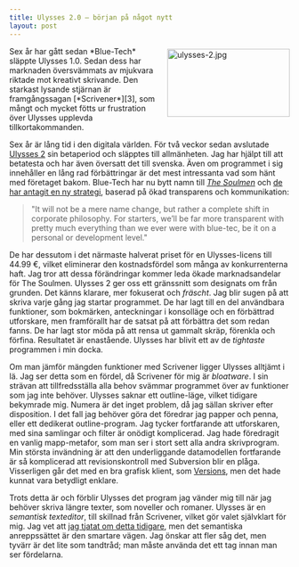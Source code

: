 ```yaml
---
title: Ulysses 2.0 — början på något nytt
layout: post
---
```


<img src="http://swedishpixels.com/bilder/ulysses-2.jpg" alt="ulysses-2.jpg" border="0" width="220" height="122" style="float: right; margin: 4px 0 8px 8px;" />
Sex år har gått sedan *Blue-Tech* släppte Ulysses 1.0. Sedan dess har marknaden översvämmats av mjukvara riktade mot kreativt skrivande. Den starkast lysande stjärnan är framgångssagan [*Scrivener*][3], som mångt och mycket fötts ur frustration över Ulysses upplevda tillkortakommanden.

Sex år är lång tid i den digitala världen. För två veckor sedan avslutade [Ulysses 2][6] sin betaperiod och släpptes till allmänheten. Jag har hjälpt till att betatesta och har även översatt det till svenska. Även om programmet i sig innehåller en lång rad förbättringar är det mest intressanta vad som hänt med företaget bakom. Blue-Tech har nu bytt namn till [*The Soulmen*][2] och [de har antagit en ny strategi][1], baserad på ökad transparens och kommunikation:

> "It will not be a mere name change, but rather a complete shift in corporate philosophy. For starters, we’ll be far more transparent with pretty much everything than we ever were with blue-tec, be it on a personal or development level."

De har dessutom i det närmaste halverat priset för en Ulysses-licens till 44.99 €, vilket eliminerar den kostnadsfördel som många av konkurrenterna haft. Jag tror att dessa förändringar kommer leda ökade marknadsandelar för The Soulmen.
Ulysses 2 ger oss ett gränssnitt som designats om från grunden. Det känns klarare, mer fokuserat och *fräscht*. Jag blir sugen på att skriva varje gång jag startar programmet. De har lagt till en del användbara funktioner, som bokmärken, anteckningar i konsolläge och en förbättrad utforskare, men framförallt har de satsat på att förbättra det som redan fanns. De har lagt stor möda på att rensa ut gammalt skräp, förenkla och förfina. Resultatet är enastående. Ulysses har blivit ett av de *tightaste* programmen i min docka.

Om man jämför mängden funktioner med Scrivener ligger Ulysses alltjämt i lä. Jag ser detta som en fördel, då Scrivener för mig är *bloatware*. I sin strävan att tillfredsställa alla behov svämmar programmet över av funktioner som jag inte behöver.
Ulysses saknar ett outline-läge, vilket tidigare bekymrade mig. Numera är det inget problem, då jag sällan skriver efter disposition. I det fall jag behöver göra det föredrar jag papper och penna, eller ett dedikerat outline-program.
Jag tycker fortfarande att utforskaren, med sina samlingar och filter är onödigt komplicerad. Jag hade föredragit en vanlig mapp-metafor, som man ser i stort sett alla andra skrivprogram.
Min största invändning är att den underliggande datamodellen fortfarande är så komplicerad att revisionskontroll med Subversion blir en plåga. Visserligen går det med en bra grafisk klient, som [Versions][5], men det hade kunnat vara betydligt enklare.

Trots detta är och förblir Ulysses det program jag vänder mig till när jag behöver skriva längre texter, som noveller och romaner. Ulysses är en *semantisk texteditor*, till skillnad från Scrivener, vilket gör valet självklart för mig. Jag vet att [jag tjatat om detta tidigare][4], men det semantiska anreppssättet är den smartare vägen. Jag önskar att fler såg det, men tyvärr är det lite som tandtråd; man måste använda det ett tag innan man ser fördelarna.

[1]: http://travelog.blue-tec.com/?p=87
[2]: http://www.the-soulmen.com/
[3]: http://literatureandlatte.com/scrivener.html
[4]: http://swedishpixels.com/2009/04/en-text-blir-till
[5]: http://versionsapp.com
[6]: http://www.the-soulmen.com/ulysses/
